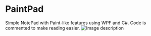 # PaintPad
Simple NotePad with Paint-like features using WPF and C#. 
Code is commented to make reading easier.
![Image description](link-to-image)
